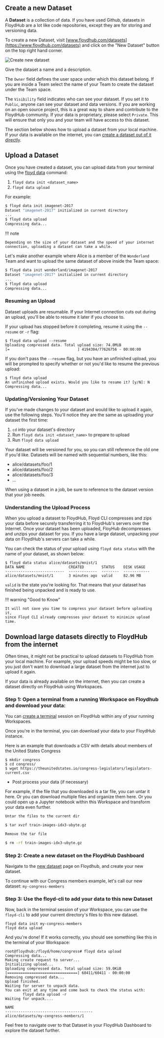 ## Create a new Dataset

A **Dataset** is a collection of data. If you have used Github, datasets in
FloydHub are a lot like code repositories, except they are for storing and
versioning data.

To create a new Dataset, visit
[www.floydhub.com/datasets](https://www.floydhub.com/datasets) and click on the
"New Dataset" button on the top right hand corner.

![Create new dataset](../../img/create_dataset/create_dataset.png)

Give the dataset a name and a description.

The `Owner` field defines the user space under which this dataset belong. If you are inside a Team select the name of your Team to create the dataset under the Team space.

The `Visibility` field indicates who can see your dataset. If you set it to
`Public`, anyone can see your dataset and data versions. If you are working on
an open source project, this is a great way to share and contribute to the
FloydHub community. If your data is proprietary, please select `Private`. This
will ensure that only you and your team will have access to this dataset.

The section below shows how to upload a dataset from your local machine. If your
data is available on the internet, you can [create a dataset out of it directly](#download-large-datasets-directly-to-floydhub-from-the-internet).

## Upload a Dataset

Once you have created a dataset, you can upload data from your terminal using
the [floyd data](../../commands/data) command:

1. `floyd data init <dataset_name>`
2. `floyd data upload`

For example:

```bash
$ floyd data init imagenet-2017
Dataset "imagenet-2017" initialized in current directory
...
$ floyd data upload
Compressing data...
```

!!! note

    Depending on the size of your dataset and the speed of your internet
    connection, uploading a dataset can take a while.

Let's make another example where Alice is a member of the `Wonderland` Team and want to upload the same dataset of above inside the Team space:

```bash
$ floyd data init wonderland/imagenet-2017
Dataset "imagenet-2017" initialized in current directory
...
$ floyd data upload
Compressing data...
```

### Resuming an Upload

Dataset uploads are resumable. If your Internet connection cuts out during an
upload, you'll be able to resume it later if you choose to.

If your upload has stopped before it completing, resume it using the `--resume`
or `-r` flag:

```
$ floyd data upload --resume
Uploading compressed data. Total upload size: 74.0MiB
[=                               ] 4194304/77626756 - 00:00:00
```

If you don't pass the `--resume` flag, but you have an unfinished upload, you
will be prompted to specify whether or not you'd like to resume the previous
upload:

```
$ floyd data upload
An unfinished upload exists. Would you like to resume it? [y/N]: N
Compressing data...
```

### Updating/Versioning Your Dataset

If you've made changes to your dataset and would like to upload it again, use
the following steps. You'll notice they are the same as uploading your dataset
the first time:

1. `cd` into your dataset's directory
2. Run `floyd data init <dataset_name>` to prepare to upload
3. Run `floyd data upload`

Your dataset will be versioned for you, so you can still reference the old one
if you'd like. Datasets will be named with sequential numbers, like this:

- alice/datasets/foo/1
- alice/datasets/foo/2
- alice/datasets/foo/3
- ...

When using a dataset in a job, be sure to reference to the dataset version that
your job needs.

### Understanding the Upload Process

When you upload a dataset to FloydHub, Floyd CLI compresses and zips your data
before securely transferring it to FloydHub's servers over the Internet. Once
your dataset has been uploaded, FloyHub decompresses and unzips your dataset
for you. If you have a large dataset, unpacking your data on FloydHub's servers
can take a while.

You can check the status of your upload using `floyd data status` with the name
of your dataset, as shown below:

```
$ floyd data status alice/datasets/mnist/1
DATA NAME                    CREATED        STATUS    DISK USAGE
---------------------------  -------------  --------  ------------
alice/datasets/mnist/1       3 minutes ago  valid     82.96 MB
```

`valid` is the state you're looking for. That means that your dataset has finished being unpacked and is ready to use.

!!! warning "Good to Know"

    It will not save you time to compress your dataset before uploading it,
    since Floyd CLI already compresses your dataset to minimize upload time.

## Download large datasets directly to FloydHub from the internet

Often times, it might not be practical to upload datasets to FloydHub from your local machine. For example, your upload speeds might be too slow, or you just don't want to download a large dataset from the internet just to upload it again.

If your data is already available on the internet, then you can create a dataset directly on FloydHub using Workspaces.

### Step 1: Open a terminal from a running Workspace on Floydhub and download your data:

You can [create a terminal](./workspace/#using-terminal) session on FloydHub within any of your running Workspaces.

Once you're in the terminal, you can download your data to your FloydHub instance.

Here is an example that downloads a CSV with details about members of the United States Congress

```
$ mkdir congress
$ cd congress/
$ wget https://theunitedstates.io/congress-legislators/legislators-current.csv
```

- Post process your data (if necessary)

For example, if the file that you downloaded is a tar file, you can untar it here. Or you can download multiple files and organize them here. Or you could open up a Jupyter notebook within this Workspace and transform your data even further.

```bash
Untar the files to the current dir

$ tar xvzf train-images-idx3-ubyte.gz

Remove the tar file

$ rm -rf train-images-idx3-ubyte.gz
```

### Step 2: Create a new dataset on the FloydHub Dashboard

Navigate to the [new dataset](https://www.floydhub.com/datasets/create) page on Floydhub, and create your new dataset.

To continue with our Congress members example, let's call our new dataset: `my-congress-members`

### Step 3: Use the floyd-cli to add your data to this new Dataset

Now, back in the terminal session of your Workspace, you can use the `floyd-cli` to add your current directory's files to this new dataset.

```
floyd data init my-congress-members
floyd data upload
```

And you're done! If it works correctly, you should see something like this in the terminal of your Workspace:

```
root@floydhub:/floyd/home/congress# floyd data upload
Compressing data...
Making create request to server...
Initializing upload...
Uploading compressed data. Total upload size: 59.0KiB
[================================] 60411/60411 - 00:00:00
Removing compressed data...
Upload finished.
Waiting for server to unpack data.
You can exit at any time and come back to check the status with:
        floyd data upload -r
Waiting for unpack....

NAME
----------------------------------------
alice/datasets/my-congress-members/1
```

Feel free to navigate over to that Dataset in your FloydHub Dashboard to explore the dataset further.